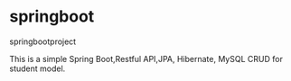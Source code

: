 # springboot
springbootproject



This is a simple Spring Boot,Restful API,JPA, Hibernate, MySQL CRUD for student model.
